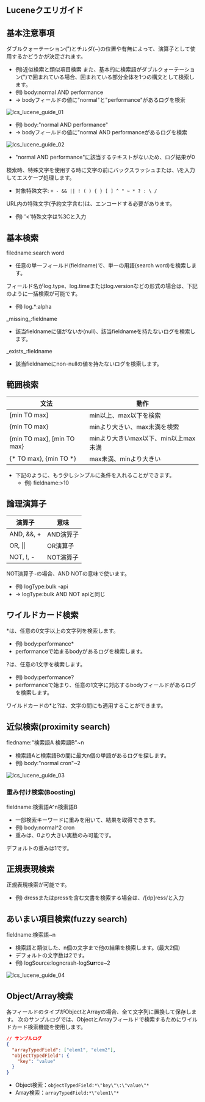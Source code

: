 ## Luceneクエリガイド

## 基本注意事項

ダブルクォーテーション(")とチルダ(~)の位置や有無によって、演算子として使用するかどうかが決定されます。
* 例)近似検索と類似項目検索
また、基本的に検索語がダブルクォーテーション(")で囲まれている場合、囲まれている部分全体を1つの構文として検索します。
* 例) body:normal AND performance
* → bodyフィールドの値に"normal"と"performance"があるログを検索

![lcs_lucene_guide_01](https://static.toastoven.net/prod_logncrash/lcs_lucene_guide_01.png)

* 例) body:"normal AND performance"
* → bodyフィールドの値に"normal AND performanceがあるログを検索

![lcs_lucene_guide_02](https://static.toastoven.net/prod_logncrash/lcs_lucene_guide_02.png)
* "normal AND performance"に該当するテキストがないため、ログ結果が0

検索時、特殊文字を使用する時に文字の前にバックスラッシュまたは、\を入力してエスケープ処理します。
* 対象特殊文字: ```+ - && || ! ( ) { } [ ] ^ " ~ * ? : \ /```

URL内の特殊文字(予約文字含む)は、エンコードする必要があります。
* 例) '<'特殊文字は%3Cと入力

## 基本検索

filedname:search word
* 任意の単一フィールド(fieldname)で、単一の用語(search word)を検索します。

フィールド名がlog.type、log.timeまたはlog.versionなどの形式の場合は、下記のように一括検索が可能です。
* 例) log.*:alpha

\_missing\_:fieldname
* 該当fieldnameに値がないか(null)、該当fieldnameを持たないログを検索します。

\_exists\_:fieldname
* 該当fieldnameにnon-nullの値を持たないログを検索します。

## 範囲検索

| 文法 | 動作 |
| --- | --- |
| [min TO max] | min以上、max以下を検索 |
| {min TO max} | minより大きい、max未満を検索 |
| {min TO max], [min TO max} | minより大きいmax以下、min以上max未満 |
| {* TO max}, {min TO *} | max未満、minより大きい |

* 下記のように、もう少しシンプルに条件を入れることができます。
    * 例) fieldname:>10

## 論理演算子

| 演算子 | 意味 |
| --- | --- |
| AND, &&, + | AND演算子 |
| OR\, \|\| | OR演算子 |
| NOT, !, - | NOT演算子 |

NOT演算子`-`の場合、AND NOTの意味で使います。
* 例) logType:bulk -api
* → logType:bulk AND NOT apiと同じ

## ワイルドカード検索

*は、任意の0文字以上の文字列を検索します。

* 例) body:performance\*
* performanceで始まるbodyがあるログを検索します。

?は、任意の1文字を検索します。
* 例) body:performance?
* performanceで始まり、任意の1文字に対応するbodyフィールドがあるログを検索します。

ワイルドカードの*と?は、文字の間にも適用することができます。

## 近似検索(proximity search)

fiedname:"検索語A 検索語B"~n
* 検索語Aと検索語Bの間に最大n個の単語があるログを探します。
* 例) body:"normal cron"~2

![lcs_lucene_guide_03](https://static.toastoven.net/prod_logncrash/lcs_lucene_guide_03.png)

### 重み付け検索(Boosting)

fieldname:検索語A^n検索語B
* 一部検索キーワードに重みを用いて、結果を取得できます。
* 例) body:normal^2 cron
* 重みは、0より大きい実数のみ可能です。

デフォルトの重みは1です。

## 正規表現検索

正規表現検索が可能です。
* 例) dressまたはpressを含む文書を検索する場合は、/[dp]ress/と入力

## あいまい項目検索(fuzzy search)

fieldname:検索語~n
* 検索語と類似した、n個の文字まで他の結果を検索します。(最大2個)
* デフォルトの文字数は2です。
* 例) logSource:logncrash-logS**ur**rce~2

![lcs_lucene_guide_04](https://static.toastoven.net/prod_logncrash/lcs_lucene_guide_04.png)

## Object/Array検索

各フィールドのタイプがObjectとArrayの場合、全て文字列に置換して保存します。
次のサンプルログでは、ObjectとArrayフィールドで検索するためにワイルドカード検索機能を使用します。

```json
// サンプルログ
{
  "arrayTypedField": ["elem1", "elem2"],
  "objectTypedField": {
    "key": "value"
  }
}
```
* Object検索：`objectTypedField:*\"key\"\:\"value\"*`
* Array検索：`arrayTypedField:*\"elem1\"*`
